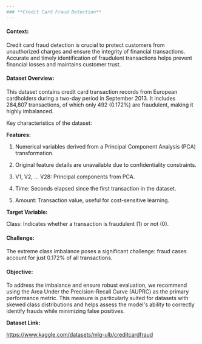 ```yaml
---
### **Credit Card Fraud Detection**
---
```

#### **Context:**

Credit card fraud detection is crucial to protect customers from unauthorized charges and ensure the integrity of financial transactions. Accurate and timely identification of fraudulent transactions helps prevent financial losses and maintains customer trust.

#### **Dataset Overview:**

This dataset contains credit card transaction records from European cardholders during a two-day period in September 2013. It includes 284,807 transactions, of which only 492 (0.172%) are fraudulent, making it highly imbalanced.

Key characteristics of the dataset:

**Features:**

1. Numerical variables derived from a Principal Component Analysis (PCA) transformation.

2. Original feature details are unavailable due to confidentiality constraints.

3. V1, V2, … V28: Principal components from PCA.

4. Time: Seconds elapsed since the first transaction in the dataset.

5. Amount: Transaction value, useful for cost-sensitive learning.


**Target Variable:**

Class: Indicates whether a transaction is fraudulent (1) or not (0).


#### **Challenge:**

The extreme class imbalance poses a significant challenge: fraud cases account for just 0.172% of all transactions.


#### **Objective:**

To address the imbalance and ensure robust evaluation, we recommend using the Area Under the Precision-Recall Curve (AUPRC) as the primary performance metric. This measure is particularly suited for datasets with skewed class distributions and helps assess the model's ability to correctly identify frauds while minimizing false positives.


**Dataset Link:**

https://www.kaggle.com/datasets/mlg-ulb/creditcardfraud
